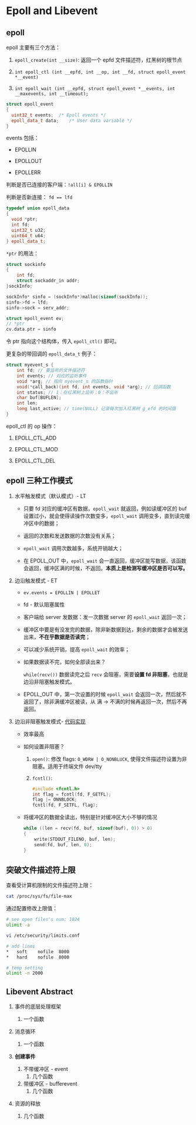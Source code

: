 # Epoll and Libevent

## epoll

epoll 主要有三个方法：

1. `epoll_create(int __size)`: 返回一个 epfd 文件描述符，红黑树的根节点

2. `int epoll_ctl (int __epfd, int __op, int __fd, struct epoll_event *__event)`

3. `int epoll_wait (int __epfd, struct epoll_event *__events, int __maxevents, int __timeout);`

```cpp
struct epoll_event
{
  uint32_t events;  /* Epoll events */
  epoll_data_t data;    /* User data variable */
}
```

events 包括：

- EPOLLIN

- EPOLLOUT

- EPOLLERR

判断是否已连接的客户端：`!all[i] & EPOLLIN`

判断是否新连接： `fd == lfd`

```cpp
typedef union epoll_data
{
  void *ptr;
  int fd;
  uint32_t u32;
  uint64_t u64;
} epoll_data_t;
```

`*ptr` 的用法：

```cpp
struct sockinfo
{
    int fd;
    struct sockaddr_in addr;
}sockInfo;

sockInfo* sinfo = (sockInfo*)malloc(sizeof(sockInfo));
sinfo->fd = lfd;
sinfo->sock = serv_addr;

struct epoll_event ev;
// *ptr
cv.data.ptr = sinfo
```

令 ptr 指向这个结构体，传入 `epoll_ctl()` 即可。

更复杂的带回调的 `epoll_data_t` 例子：

```cpp
struct myevent_s {
    int fd; // 要监听的文件描述符
    int events; // 对应的监听事件
    void *arg; // 指向 myevent_s 的函数指针
    void(*call_back)(int fd, int events, void *arg); // 回调函数
    int status; // 1：在红黑树上监听；0：不监听
    char buf[BUFLEN];
    int len;
    long last_active; // time(NULL) 记录每次加入红黑树 g_efd 的时间值
}
```

epoll_ctl 的 op 操作：

1. EPOLL_CTL_ADD

2. EPOLL_CTL_MOD

3. EPOLL_CTL_DEL

## epoll 三种工作模式

1. 水平触发模式（默认模式）- LT

   - 只要 fd 对应的缓冲区有数据，`epoll_wait` 就返回，例如读缓冲区的 buf 设置过小，就会使得读操作次数变多，`epoll_wait` 调用变多，直到读完缓冲区中的数据；

   - 返回的次数和发送数据的次数没有关系；

   - `epoll_wait` 调用次数越多，系统开销越大；

   - 在 EPOLL_OUT 中，`epoll_wait` 会一直返回，缓冲区能写数据，该函数会返回，缓冲区满的时候，不返回。**本质上是检测写缓冲区是否可以写。**

2. 边沿触发模式 - ET

    - `ev.events = EPOLLIN | EPOLLET`

    - fd - 默认阻塞属性

    - 客户端给 server 发数据：发一次数据 server 的 `epoll_wait` 返回一次；

    - 缓冲区中要是有没发完的数据，除非新数据到达，剩余的数据才会被发送出来，**不在乎数据是否读完**；

    - 可以减少系统开销，提高 `epoll_wait` 的效率；

    - 如果数据读不完，如何全部读出来？

        `while(recv())` 数据读完之后 `recv` 会阻塞，需要**设置 fd 非阻塞**，也就是边沿非阻塞触发模式。

    - EPOLL_OUT 中，第一次设置的时候 `epoll_wait` 会返回一次，然后就不返回了，除非满缓冲区被读，从 满 -> 不满的时候再返回一次，然后不再返回。

3. 边沿非阻塞触发模式- [代码实现](https://github.com/chenweigao/socket-epoll/blob/master/cpp_webserver/nonblock_et_epoll.c)

   - 效率最高

   - 如何设置非阻塞？

        1. `open()`: 修改 flags: `O_WDRW | O_NONBLUCK`, 使得文件描述符设置为非阻塞。适用于终端文件 dev/tty

        2. `fcntl()`:

            ```cpp
            #include <fcntl.h>
            int flag = fcntl(fd, F_GETFL);
            flag |= ONNBLOCK;
            fcntl(fd, F_SETFL, flag);
            ```

   - 将缓冲区的数据全读出，特别是针对缓冲区大小不够的情况

        ```cpp
        while ((len = recv(fd, buf, sizeof(buf), 0)) > 0)
        {
            write(STDOUT_FILENO, buf, len);
            send(fd, buf, len, 0);
        }
        ```

## 突破文件描述符上限

查看受计算机限制的文件描述符上限：

```sh
cat /proc/sys/fs/file-max
```

通过配置修改上限值：

```sh
# see open files's num: 1024
ulimit -a

vi /etc/security/limits.conf

# add lines
*   soft    nofile  8000
*   hard    nofile  8000

# temp setting
ulimit -n 2000
```

## Libevent Abstract

1. 事件的底层处理框架
   1. 一个函数

2. 消息循环
   1. 一个函数

3. **创建事件**
   1. 不带缓冲区 - event
      1. 几个函数
   2. 带缓冲区 - bufferevent
      1. 几个函数

4. 资源的释放
   1. 几个函数
